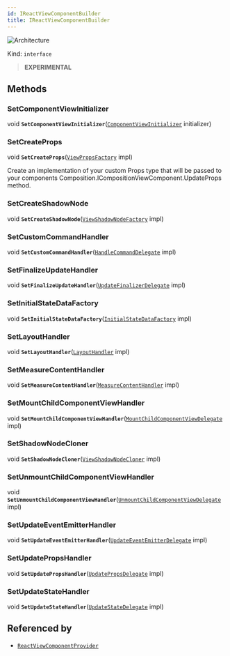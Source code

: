 ```yaml
---
id: IReactViewComponentBuilder
title: IReactViewComponentBuilder
---
```


![Architecture](https://img.shields.io/badge/architecture-new_only-blue)

Kind: `interface`

> **EXPERIMENTAL**

## Methods
### SetComponentViewInitializer
void **`SetComponentViewInitializer`**([`ComponentViewInitializer`](ComponentViewInitializer) initializer)

### SetCreateProps
void **`SetCreateProps`**([`ViewPropsFactory`](ViewPropsFactory) impl)

Create an implementation of your custom Props type that will be passed to your components Composition.ICompositionViewComponent.UpdateProps method.

### SetCreateShadowNode
void **`SetCreateShadowNode`**([`ViewShadowNodeFactory`](ViewShadowNodeFactory) impl)

### SetCustomCommandHandler
void **`SetCustomCommandHandler`**([`HandleCommandDelegate`](HandleCommandDelegate) impl)

### SetFinalizeUpdateHandler
void **`SetFinalizeUpdateHandler`**([`UpdateFinalizerDelegate`](UpdateFinalizerDelegate) impl)

### SetInitialStateDataFactory
void **`SetInitialStateDataFactory`**([`InitialStateDataFactory`](InitialStateDataFactory) impl)

### SetLayoutHandler
void **`SetLayoutHandler`**([`LayoutHandler`](LayoutHandler) impl)

### SetMeasureContentHandler
void **`SetMeasureContentHandler`**([`MeasureContentHandler`](MeasureContentHandler) impl)

### SetMountChildComponentViewHandler
void **`SetMountChildComponentViewHandler`**([`MountChildComponentViewDelegate`](MountChildComponentViewDelegate) impl)

### SetShadowNodeCloner
void **`SetShadowNodeCloner`**([`ViewShadowNodeCloner`](ViewShadowNodeCloner) impl)

### SetUnmountChildComponentViewHandler
void **`SetUnmountChildComponentViewHandler`**([`UnmountChildComponentViewDelegate`](UnmountChildComponentViewDelegate) impl)

### SetUpdateEventEmitterHandler
void **`SetUpdateEventEmitterHandler`**([`UpdateEventEmitterDelegate`](UpdateEventEmitterDelegate) impl)

### SetUpdatePropsHandler
void **`SetUpdatePropsHandler`**([`UpdatePropsDelegate`](UpdatePropsDelegate) impl)

### SetUpdateStateHandler
void **`SetUpdateStateHandler`**([`UpdateStateDelegate`](UpdateStateDelegate) impl)

## Referenced by
- [`ReactViewComponentProvider`](ReactViewComponentProvider)
